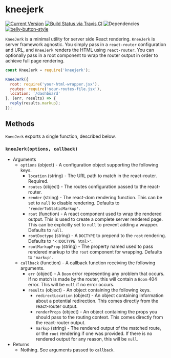# kneejerk

[![Current Version](https://img.shields.io/npm/v/kneejerk.svg)](https://www.npmjs.org/package/kneejerk)
[![Build Status via Travis CI](https://travis-ci.org/continuationlabs/kneejerk.svg?branch=master)](https://travis-ci.org/continuationlabs/kneejerk)
![Dependencies](http://img.shields.io/david/continuationlabs/kneejerk.svg)
[![belly-button-style](https://img.shields.io/badge/eslint-bellybutton-4B32C3.svg)](https://github.com/continuationlabs/belly-button)


`KneeJerk` is a minimal utility for server side React rendering. `KneeJerk` is server framework agnostic. You simply pass in a `react-router` configuration and URL, and `KneeJerk` renders the HTML using `react-router`. You can optionally pass in a root component to wrap the router output in order to achieve full page rendering.

```javascript
const KneeJerk = require('kneejerk');

KneeJerk({
  root: require('your-html-wrapper.jsx'),
  routes: require('your-routes-file.jsx'),
  location: '/dashboard'
}, (err, results) => {
  reply(results.markup);
});
```

## Methods

`KneeJerk` exports a single function, described below.

### `kneeJerk(options, callback)`

  - Arguments
    - `options` (object) - A configuration object supporting the following keys.
      - `location` (string) - The URL path to match in the react-router. Required.
      - `routes` (object) - The routes configuration passed to the react-router.
      - `render` (string) - The react-dom rendering function. This can be set to `null` to disable rendering. Defaults to `'renderToStaticMarkup'`.
      - `root` (function) - A react component used to wrap the rendered output. This is used to create a complete server rendered page. This can be explicitly set to `null` to prevent adding a wrapper. Defaults to `null`.
      - `rootDoctype` (string) - A `DOCTYPE` to prepend to the `root` rendering. Defaults to `'<!DOCTYPE html>'`.
      - `rootMarkupProp` (string) - The property named used to pass rendered markup to the `root` component for wrapping. Defaults to `'markup'`.
    - `callback` (function) - A callback function receiving the following arguments.
      - `err` (object) - A `Boom` error representing any problem that occurs. If no match is made by the router, this will contain a `Boom` 404 error. This will be `null` if no error occurs.
      - `results` (object) - An object containing the following keys.
        - `redirectLocation` (object) - An object containing information about a potential redirection. This comes directly from the react-router output.
        - `renderProps` (object) - An object containing the props you should pass to the routing context. This comes directly from the react-router output.
        - `markup` (string) - The rendered output of the matched route, or the `root` rendering if one was provided. If there is no rendered output for any reason, this will be `null`.
  - Returns
    - Nothing. See arguments passed to `callback`.
